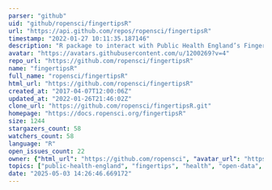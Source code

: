 ```yaml
---
parser: "github"
uid: "github/ropensci/fingertipsR"
url: "https://api.github.com/repos/ropensci/fingertipsR"
timestamp: "2022-01-27 10:11:35.187146"
description: "R package to interact with Public Health England’s Fingertips data tool"
avatar: "https://avatars.githubusercontent.com/u/1200269?v=4"
repo_url: "https://github.com/ropensci/fingertipsR"
name: "fingertipsR"
full_name: "ropensci/fingertipsR"
html_url: "https://github.com/ropensci/fingertipsR"
created_at: "2017-04-07T12:00:06Z"
updated_at: "2022-01-26T21:46:02Z"
clone_url: "https://github.com/ropensci/fingertipsR.git"
homepage: "https://docs.ropensci.org/fingertipsR"
size: 1244
stargazers_count: 58
watchers_count: 58
language: "R"
open_issues_count: 22
owner: {"html_url": "https://github.com/ropensci", "avatar_url": "https://avatars.githubusercontent.com/u/1200269?v=4", "login": "ropensci", "type": "Organization"}
topics: ["public-health-england", "fingertips", "health", "open-data", "public-health", "cran", "api-wrapper", "r", "rstats", "r-package", "peer-reviewed", "data-access"]
date: "2025-05-03 14:26:46.669172"
---
```


